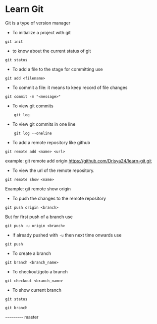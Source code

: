 # Learn Git


Git is a type of  version manager

* To initialize a project with git
```
git init
```

* to know about the current status of git 

```
git status
```
* To add a file to the stage for committing use 

```
git add <filename>
```

* To commit a file: it means to keep record of file changes

```
git commit -m "<message>"
```

* To view git commits

```
    git log
```

* To view git commits in one line

```
    git log --oneline
```

* To add a remote repository like github

```
git remote add <name> <url>
```
example: git remote add origin https://github.com/Drisya24/learn-git.git

* To view the url of the remote repository.

```
git remote show <name>
```
Example: git remote show origin

* To push the changes to the remote repository

```
git push origin <branch>
```
But for first push of a branch use

```
git push -u origin <branch>
``` 

* If already pushed with `-u` then next time onwards use 

```
git push
```

* To create a branch

```
git branch <branch_name>
```

* To checkout/goto a branch 

```
git checkout <branch_name>
```

* To show current branch

```
git status
```
```
git branch
```



--------- master
       